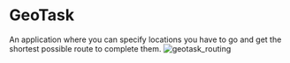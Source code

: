 # GeoTask
An application where you can specify locations you have to go and get the shortest possible route to complete them.
![geotask_routing](https://user-images.githubusercontent.com/69477892/99302486-8055a500-2860-11eb-893c-7947e79e4d34.png)
